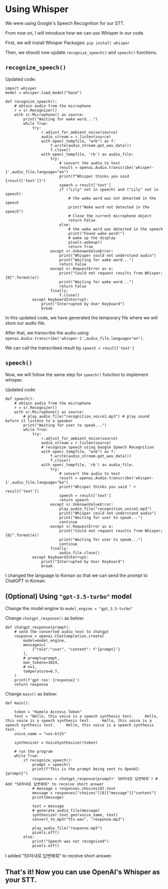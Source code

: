 # Using Whisper 

We were using Google's Speech Recognition for our STT.

From now on, I will introduce how we can use Whisper in our code.

First, we will install Whisper Packages:
```pip install whisper```

Then, we should now update ```recognize_speech()``` and ```speech()``` functions.

## ```recognize_speech()```

Updated code:
```
import whisper
model = whisper.load_model("base")

def recognize_speech():
    # obtain audio from the microphone
    r = sr.Recognizer()
    with sr.Microphone() as source:
        print("Waiting for wake word...")
        while True:
            try:
                r.adjust_for_ambient_noise(source)
                audio_stream = r.listen(source)
                with open(_tempfile, "w+b") as f:
                    f.write(audio_stream.get_wav_data())
                    f.close()
                with open(_tempfile, 'rb') as audio_file:
                    try:
                        # convert the audio to text
                        result = openai.Audio.transcribe('whisper-1',audio_file,language="en")
                        print(f"Whisper thinks you said {result['text']}")
                        speech = result['text']
                        if ("Lily" not in speech) and ("Lily" not in speech):
                            # the wake word was not detected in the speech
                            print("Wake word not detected in the speech")
                            # Close the current microphone object  
                            return False
                        else:
                            # the wake word was detected in the speech
                            print("Found wake word!")
                            # wake up the display
                            pixels.wakeup()
                            return True
                    except sr.UnknownValueError:
                        print("Whisper could not understand audio")
                        print("Waiting for wake word...")
                        return False
                    except sr.RequestError as e:
                        print("Could not request results from Whisper; {0}".format(e))
                        print("Waiting for wake word...")
                        return False
                    finally:
                        f.close()
            except KeyboardInterrupt:
                print("Interrupted by User Keyboard")
                break

```
In this updated code, we have generated the temporary file where we will store our audio file. 

After that, we transcribe the audio using ```openai.Audio.transcribe('whisper-1',audio_file,language="en")```.

We can call the transcribed result by ```speech = result['text']```

## ```speech()```

Now, we will follow the same step for ```speech()``` function to implement whisper.

Updated code:
```
def speech():
    # obtain audio from the microphone
    r = sr.Recognizer()
    with sr.Microphone() as source:
        # play_audio_file("recognition_voice1.mp3") # play sound before it listens to a speaker
        print("Waiting for user to speak...")
        while True:
            try:
                r.adjust_for_ambient_noise(source)
                audio_stream = r.listen(source)
                # recognize speech using Google Speech Recognition
                with open(_tempfile, "w+b") as f:
                    f.write(audio_stream.get_wav_data())
                    f.close()
                with open(_tempfile, 'rb') as audio_file:
                    try:
                        # convert the audio to text
                        result = openai.Audio.transcribe('whisper-1',audio_file,language="ko")
                        print("Whisper thinks you said " + result['text'])
                        speech = result['text']
                        return speech
                    except sr.UnknownValueError:
                        play_audio_file("recognition_voice2.mp3")
                        print("Whisper could not understand audio")
                        print("Waiting for user to speak...")
                        continue
                    except sr.RequestError as e:
                        print("Could not request results from Whisper; {0}".format(e))
                        print("Waiting for user to speak...")
                        continue
                    finally:
                        audio_file.close()
            except KeyboardInterrupt:
                print("Interrupted by User Keyboard")
                break
```
I changed the language to Korean so that we can send the prompt to ChatGPT in Korean.

## (Optional) Using ```"gpt-3.5-turbo"``` model
Change the model engine to ```model_engine = "gpt_3.5-turbo"```

Change ```chatgpt_response()``` as below:
```
def chatgpt_response(prompt):
    # send the converted audio text to chatgpt
    response = openai.ChatCompletion.create(
        model=model_engine,
        messages=[
            {"role":"user", "content": f'{prompt}'}
        ],
        # prompt=prompt,
        max_tokens=1024,
        # n=1,
        temperature=0.7,
    )
    print(f'gpt res: {response}')
    return response
```

Change ```main()``` as below:
```
def main():

    token = "Humelo Accesss Token"
    text = "Hello, this voice is a speech synthesis test.     Hello, this voice is a speech synthesis test.     Hello, this voice is a speech synthesis test.     Hello, this voice is a speech synthesis test.   "
    voice_name = "vos-kt25"

    synthesizer = VoiceSynthesizer(token)

    # run the program
    while True:
        if recognize_speech():
            prompt = speech()
            print(f"This is the prompt being sent to OpenAI: {prompt}")
            responses = chatgpt_response(prompt+' 50자내로 답변해줘') # Add "50자내로 답변해줘" to receive short answer
            # message = responses.choices[0].text
            message = responses["choices"][0]["message"]["content"]
            print(message)

            text = message
            # generate_audio_file(message)
            synthesizer.text_gen(voice_name, text)
            convert_to_mp3("tts.wav", "response.mp3")
            
            play_audio_file("response.mp3")
            pixels.off()
        else:
            print("Speech was not recognised")
            pixels.off()
```
I added "50자내로 답변해줘" to receive short answer.

## That's it! Now you can use OpenAI's Whisper as your STT.
